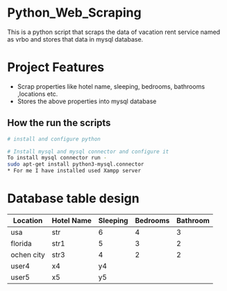 # Python_Web_Scraping
This is a python script that scraps the data of vacation rent service named as vrbo and stores that data in mysql database.


# Project Features
* Scrap properties like hotel name, sleeping, bedrooms, bathrooms ,locations etc.
* Stores the above properties into mysql database


## How the run the scripts 

``` bash
# install and configure python 

# Install mysql and mysql connector and configure it
To install mysql connector run -
sudo apt-get install python3-mysql.connector
* For me I have installed used Xampp server
```
# Database table design
| Location   | Hotel Name | Sleeping | Bedrooms | Bathroom |
|------------|------------|----------|----------|----------|
| usa        | str        | 6        | 4        | 3        |
| florida    | str1       | 5        | 3        | 2        |
| ochen city | str3       | 4        | 2        | 2        |
| user4      | x4         | y4       |          |          |
| user5      | x5         | y5       |          |          |